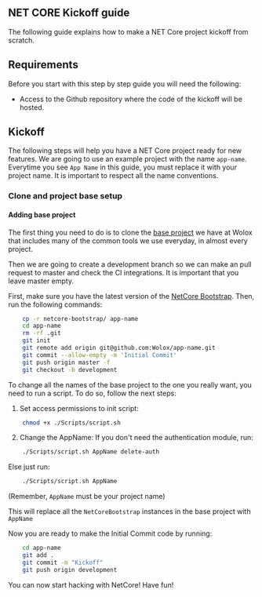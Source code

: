 NET CORE Kickoff guide
-------------------------

The following guide explains how to make a NET Core project kickoff from scratch.

## Requirements

Before you start with this step by step guide you will need the following:
* Access to the Github repository where the code of the kickoff will be hosted.

## Kickoff

The following steps will help you have a NET Core project ready for new features. We are going to use an example project with the name `app-name`. Everytime you see `App Name` in this guide, you must replace it with your project name. It is important to respect all the name conventions.

### Clone and project base setup

#### Adding base project

The first thing you need to do is to clone the [base project](https://github.com/wolox/netcore-bootstrap) we have at Wolox that includes many of the common tools we use everyday, in almost every project.

Then we are going to create a development branch so we can make an pull request to master and check the CI integrations. It is important that you leave master empty.

First, make sure you have the latest version of the [NetCore Bootstrap](https://github.com/wolox/netcore-bootstrap). Then, run the following commands:
```bash
    cp -r netcore-bootstrap/ app-name
    cd app-name
    rm -rf .git
    git init
    git remote add origin git@github.com:Wolox/app-name.git
    git commit --allow-empty -m 'Initial Commit'
    git push origin master -f
    git checkout -b development
```

To change all the names of the base project to the one you really want, you need to run a script.
To do so, follow the next steps:
1. Set access permissions to init script:
```bash
    chmod +x ./Scripts/script.sh
```
2. Change the AppName:
If you don't need the authentication module, run: 
```bash
    ./Scripts/script.sh AppName delete-auth
```
Else just run:
```bash
    ./Scripts/script.sh AppName
```
(Remember, `AppName` must be your project name)

This will replace all the `NetCoreBootstrap` instances in the base project with `AppName`

Now you are ready to make the Initial Commit code by running:

```bash
    cd app-name
    git add .
    git commit -m "Kickoff"
    git push origin development
```

You can now start hacking with NetCore! Have fun!
